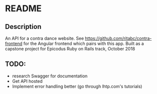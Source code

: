 # README

## Description
An API for a contra dance website. See https://github.com/ritabc/contra-frontend for the Angular frontend which pairs with this app. Built as a capstone project for Epicodus Ruby on Rails track, October 2018

## TODO:
- research Swagger for documentation
- Get API hosted
- Implement error handling better (go through lhtp.com's tutorials)

